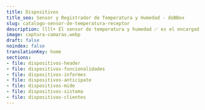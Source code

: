```yaml
---
title: Dispositivos
title_seo: Sensor y Registrador de Temperatura y Humedad - doBBox
slug: catalogo-sensor-de-temperatura-receptor
description: llll➤ El sensor de temperatura y humedad ✅ es el encargado de medir en tiempo real las condiciones ambientales de tu cámara frigorífica.
image: captura-camaras.webp
draft: false
noindex: false
translationKey: home
sections:
- file: dispositivos-header
- file: dispositivos-funcionalidades
- file: dispositivos-informes
- file: dispositivos-anticipate
- file: dispositivos-mide
- file: dispositivos-sistema
- file: dispositivos-clientes
---
```

